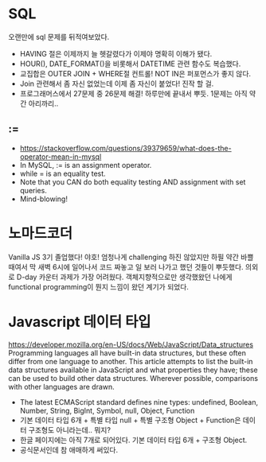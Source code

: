 # SQL
오랜만에 sql 문제를 뒤적여보았다.
 - HAVING 절은 이제까지 늘 헷갈렸다가 이제야 명확히 이해가 됐다.
 - HOUR(), DATE_FORMAT()을 비롯해서 DATETIME 관련 함수도 복습했다.
 - 교집합은 OUTER JOIN + WHERE절 컨트롤! NOT IN은 퍼포먼스가 좋지 않다.
 - Join 관련해서 좀 자신 없었는데 이제 좀 자신이 붙었다! 진작 할 걸.
 - 프로그래머스에서 27문제 중 26문제 해결! 하루만에 끝내서 뿌듯. 1문제는 아직 약간 아리까리..

 ## :=
 - https://stackoverflow.com/questions/39379659/what-does-the-operator-mean-in-mysql
 - In MySQL, := is an assignment operator.
 - while = is an equality test.
 - Note that you CAN do both equality testing AND assignment with set queries.
 - Mind-blowing!

# 노마드코더
Vanilla JS 3기 졸업했다! 야호! 엄청나게 challenging 하진 않았지만 하필 약간 바쁠 때여서 막 새벽 6시에 일어나서 코드 짜놓고 일 보러 나가고 했던 것들이 뿌듯했다. 의외로 D-day 카운터 과제가 가장 어려웠다. 객체지향적으로만 생각했왔던 나에게 functional programming이 뭔지 느낌이 왔던 계기가 되었다.

# Javascript 데이터 타입
https://developer.mozilla.org/en-US/docs/Web/JavaScript/Data_structures
Programming languages all have built-in data structures, but these often differ from one language to another. This article attempts to list the built-in data structures available in JavaScript and what properties they have; these can be used to build other data structures. Wherever possible, comparisons with other languages are drawn.
 - The latest ECMAScript standard defines nine types:
 undefined, Boolean, Number, String, BigInt, Symbol, null, Object, Function
 - 기본 데이터 타입 6개 + 특별 타입 null + 특별 구조형 Object + Function은 데이터 구조형도 아니라는데.. 뭐지?
 - 한글 페이지에는 아직 7개로 되어있다. 기본 데이터 타입 6개 + 구조형 Object.
 - 공식문서인데 참 애매하게 써있다.

